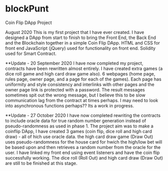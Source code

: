 # blockPunt
Coin Flip DApp Project

August 2020
This is my first project that I have ever created.
I have designed a DApp from start to finish to bring the Front End, the Back End and the Blockchain together in a simple Coin Flip DApp.
HTML and CSS for front end
JavaScript (jQuery) used for functionality on front end.
Solidity used for Smart Contract.


**Update - 20 September 2020
I have now completed my project, contracts have been rewritten almost entirely.
I have created extra games (a dice roll game and high card draw game also).
6 webpages (home page, rules page, owner page, and a page for each of the games).
Each page has uniformity and style consistency and interlinks with other pages and the owner page link is protected with a password.
The result messages sometimes spit out the wrong message, but I believe this to be slow communication lag from the contract at times perhaps.
I may need to look into asynchronous functions perhaps?? Its a work in progress.


**Update - 27 October 2020
I have now completed rewriting the contracts to include oracle data for true random number generation instead of pseudo-randomness as used in phase 1.
The project aim was to make a coinflip DApp, I have created 3 games (coin flip, dice roll and high card draw) - all of hich use oracle data.
the high card draw game (Draw Out) uses pseudo-randomness for the house card for hwich the high/low bet will be based upon and then retrieves a random number from the oracle for the user.
I have linked my front end using event listeners and have the coin flip successfully working.  The dice roll (Roll Out) and high card draw (Draw Out) are still to be finished at this stage.
